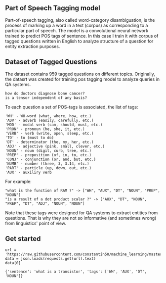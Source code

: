 ## Part of Speech Tagging model

Part-of-speech tagging, also called word-category disambiguation, is the process of marking up a word in a text (corpus) as corresponding to a particular part of speech. The model is a convolutional neural network trained to predict POS tags of sentence.
In this case I train it with corpus of tagged questions written in English to analyze structure of a question for entity extraction purposes. 

## Dataset of Tagged Questions 

The dataset contains 959 tagged questions on different topics. Originally, the datasrt was created for training pos tagging 
model to analyze queries in QA systems.

```
how do doctors diagnose bone cancer?
is a tensor independent of any basis?
```

To each question a set of POS-tags is associated, the list of tags:

```
'WH' - WH-word (what, where, how, etc.)
'ADV' - adverb (easily, carefully, etc.) 
'MOD' - modal verb (can, should, must, etc.)
'PRON' - pronoun (he, she, it, etc.)
'VERB' - verb (write, open, sleep, etc.)
'TO' - to (must to do)
'DT' - determinator (the, my, her, etc.)
'ADJ' - adjective (pink, small, clever, etc.) 
'NOUN' - noun (digit, curb, tree, etc.)
'PREP' - preposition (of, in, to, etc.) 
'CONJ' - conjunction (or, and, but, etc.)
'NUMB' - number (three, 3, 3.14, etc.)
'PART' - particle (up, down, out, etc.)
'AUX' - auxiliry verb
```

For example:

```
"what is the function of RAM ?" -> ["WH", "AUX", "DT", "NOUN", "PREP", "NOUN"]
"is a result of a dot product scalar ?" -> ["AUX", "DT", "NOUN", "PREP", "DT", "ADJ", "NOUN", "NOUN"]
```

Note that these tags were designed for QA systems to extract entities from questions. That is why they are not so informative
(and sometimes wrong) from linguistics' point of view.


## Get started 

```
url = 'https://raw.githubusercontent.com/constantin50/machine_learning/master/qa_system/tagger/train_data.json'
data = json.loads(requests.get(url).text)
data[0]

{'sentence': 'what is a transistor', 'tags': ['WH', 'AUX', 'DT', 'NOUN']}
```
